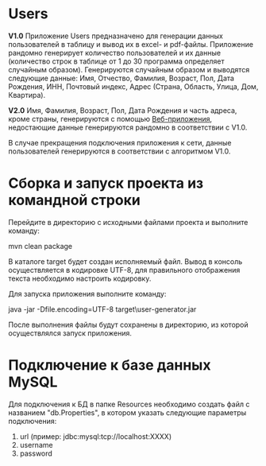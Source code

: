 # Users

<b>V1.0</b>
Приложение Users предназначено для генерации данных пользователей в таблицу и вывод их в excel- и pdf-файлы.
Приложение рандомно генерирует количество пользователей и их данные (количество строк в таблице от 1 до 30 программа определяет 
случайным образом).
Генерируются случайным образом и выводятся следующие данные: Имя, Отчество, Фамилия, Возраст, Пол, Дата Рождения, ИНН, 
Почтовый индекс, Адрес (Страна, Область, Улица, Дом, Квартира).

<b>V2.0</b>
Имя, Фамилия, Возраст, Пол, Дата Рождения и часть адреса, кроме страны, генерируются с помощью [Веб-приложения](https://randomuser.me/),
недостающие данные генерируются рандомно в соответствии с V1.0.

В случае прекращения подключения приложения к сети, данные пользователей генерируются в соответствии с алгоритмом V1.0.

<h1>Сборка и запуск проекта из командной строки</h1>

Перейдите в директорию с исходными файлами проекта и выполните команду:

mvn clean package

В каталоге target будет создан исполняемый файл.
Вывод в консоль осуществляется в кодировке UTF-8, для правильного отображения текста необходимо настроить кодировку.

Для запуска приложения выполните команду:

java -jar -Dfile.encoding=UTF-8 target\user-generator.jar

После выполнения файлы будут сохранены в директорию, из которой осуществлялся запуск приложения.


<h1>Подключение к базе данных MySQL</h1>

Для подключения к БД в папке Resources необходимо создать файл с названием "db.Properties", в котором указать следующие параметры подключения:
1. url (пример: jdbc:mysql:tcp://localhost:ХХХХ)
2. username
3. password
